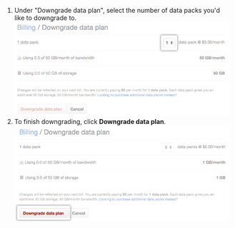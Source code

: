 1. Under "Downgrade data plan", select the number of data packs you'd like to downgrade to. ![Choose new desired number of data packs](/assets/images/help/large_files/downgrade_number_of_data_packs.png)
2. To finish downgrading, click **Downgrade data plan**. ![Finish downgrading your data plan](/assets/images/help/large_files/downgrade_data_plan.png)
